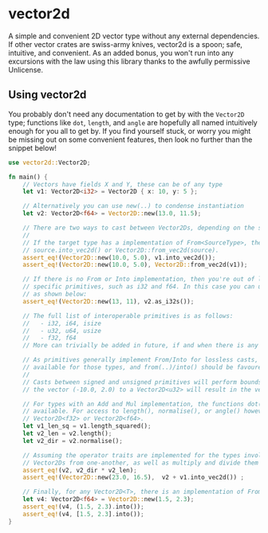 # vector2d
A simple and convenient 2D vector type without any external dependencies. If other vector crates are swiss-army knives, vector2d is a spoon; safe, intuitive, and convenient. As an added bonus, you won't run into any excursions with the law using this library thanks to the awfully permissive Unlicense.

## Using vector2d
You probably don't need any documentation to get by with the `Vector2D` type; functions like `dot`, `length`, and `angle` are hopefully all named intuitively enough for you all to get by. If you find yourself stuck, or worry you might be missing out on some convenient features, then look no further than the snippet below!
```rust
use vector2d::Vector2D;

fn main() {
    // Vectors have fields X and Y, these can be of any type
    let v1: Vector2D<i32> = Vector2D { x: 10, y: 5 };

    // Alternatively you can use new(..) to condense instantiation
    let v2: Vector2D<f64> = Vector2D::new(13.0, 11.5);

    // There are two ways to cast between Vector2Ds, depending on the source and target types.
    //
    // If the target type has a implementation of From<SourceType>, then you can either use
    // source.into_vec2d() or Vector2D::from_vec2d(source).
    assert_eq!(Vector2D::new(10.0, 5.0), v1.into_vec2d());
    assert_eq!(Vector2D::new(10.0, 5.0), Vector2D::from_vec2d(v1));

    // If there is no From or Into implementation, then you're out of luck unless you are using
    // specific primitives, such as i32 and f64. In this case you can use specialised functions,
    // as shown below:
    assert_eq!(Vector2D::new(13, 11), v2.as_i32s());

    // The full list of interoperable primitives is as follows:
    //   - i32, i64, isize
    //   - u32, u64, usize
    //   - f32, f64
    // More can trivially be added in future, if and when there is any demand for such a thing!

    // As primitives generally implement From/Into for lossless casts, an as_Ts() function is not
    // available for those types, and from(..)/into() should be favoured.
    //
    // Casts between signed and unsigned primitives will perform bounds checking, so casting 
    // the vector (-10.0, 2.0) to a Vector2D<u32> will result in the vector (0, 2).

    // For types with an Add and Mul implementation, the functions dot() and length_squared() are
    // available. For access to length(), normalise(), or angle() however, you must be using either
    // Vector2D<f32> or Vector2D<f64>.
    let v1_len_sq = v1.length_squared();
    let v2_len = v2.length();
    let v2_dir = v2.normalise();

    // Assuming the operator traits are implemented for the types involved, you can add and subtract
    // Vector2Ds from one-another, as well as multiply and divide them with scalar values.
    assert_eq!(v2, v2_dir * v2_len);
    assert_eq!(Vector2D::new(23.0, 16.5),  v2 + v1.into_vec2d()) ;

    // Finally, for any Vector2D<T>, there is an implementation of From<(T, T)> and From<[T; 2]>
    let v4: Vector2D<f64> = Vector2D::new(1.5, 2.3);
    assert_eq!(v4, (1.5, 2.3).into());
    assert_eq!(v4, [1.5, 2.3].into());
}
```